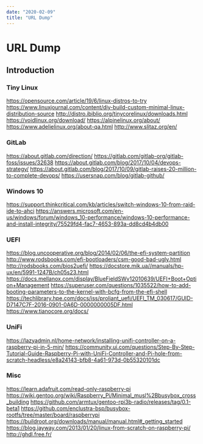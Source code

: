 ```yaml
---
date: "2020-02-09"
title: "URL Dump"
---
```

<!-- 2020-02-09-URL-Dump -->

<!-- markdownlint-disable MD025 -->
# URL Dump
<!-- markdownlint-enable MD025 -->

## Introduction

<!-- markdownlint-disable MD034 -->

### Tiny Linux

https://opensource.com/article/19/6/linux-distros-to-try
https://www.linuxjournal.com/content/diy-build-custom-minimal-linux-distribution-source
http://distro.ibiblio.org/tinycorelinux/downloads.html
https://voidlinux.org/download/
https://alpinelinux.org/about/
https://www.adelielinux.org/about-qa.html
http://www.slitaz.org/en/

### GitLab

https://about.gitlab.com/direction/
https://gitlab.com/gitlab-org/gitlab-foss/issues/32638
https://about.gitlab.com/blog/2017/10/04/devops-strategy/
https://about.gitlab.com/blog/2017/10/09/gitlab-raises-20-million-to-complete-devops/
https://usersnap.com/blog/gitlab-github/

### Windows 10

https://support.thinkcritical.com/kb/articles/switch-windows-10-from-raid-ide-to-ahci
https://answers.microsoft.com/en-us/windows/forum/windows_10-performance/windows-10-performance-and-install-integrity/75529fd4-fac7-4653-893a-dd8cd4b4db00

### UEFI

https://blog.uncooperative.org/blog/2014/02/06/the-efi-system-partition
http://www.rodsbooks.com/efi-bootloaders/csm-good-bad-ugly.html
http://rodsbooks.com/bios2uefi/
https://docstore.mik.ua//manuals/hp-ux/en/5991-1247B/ch05s23.html
https://docs.mellanox.com/display/BlueFieldSWv12010639/UEFI+Boot+Option+Management
https://superuser.com/questions/1035522/how-to-add-booting-parameters-to-the-kernel-with-bcfg-from-the-efi-shell
https://techlibrary.hpe.com/docs/iss/proliant_uefi/UEFI_TM_030617/GUID-D7147C7F-2016-0901-0A6D-0000000005DF.html
https://www.tianocore.org/docs/

### UniFi

https://lazyadmin.nl/home-network/installing-unifi-controller-on-a-raspberry-pi-in-5-min/
https://community.ui.com/questions/Step-By-Step-Tutorial-Guide-Raspberry-Pi-with-UniFi-Controller-and-Pi-hole-from-scratch-headless/e8a24143-bfb8-4a61-973d-0b55320101dc

### Misc

https://learn.adafruit.com/read-only-raspberry-pi
https://wiki.gentoo.org/wiki/Raspberry_Pi/Minimal_musl%2Bbusybox_cross_building
https://github.com/armtux/gentoo-rpi3b-radio/releases/tag/0.1-beta1
https://github.com/enclustra-bsp/busybox-rootfs/tree/master/board/raspberrypi
https://buildroot.org/downloads/manual/manual.html#_getting_started
https://blog.jayway.com/2013/01/20/linux-from-scratch-on-raspberry-pi/
http://ghdl.free.fr/

<!-- markdownlint-enable MD034 -->
